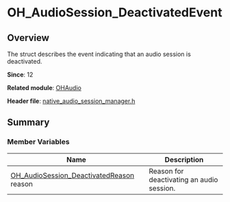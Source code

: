# OH_AudioSession_DeactivatedEvent

## Overview

The struct describes the event indicating that an audio session is deactivated.

**Since**: 12

**Related module**: [OHAudio](capi-ohaudio.md)

**Header file**: [native_audio_session_manager.h](capi-native-audio-session-manager-h.md)

## Summary

### Member Variables

| Name| Description|
| -- | -- |
| [OH_AudioSession_DeactivatedReason](capi-native-audio-session-manager-h.md#oh_audiosession_deactivatedreason) reason | Reason for deactivating an audio session.|
